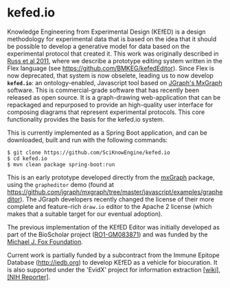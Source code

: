 # kefed.io

Knowledge Engineering from Experimental Design (KEfED) is a design methodology for experimental data that is based on the idea that it should be possible to develop a generative model for data based on the experimental protocol that created it. This work was originally described in [Russ et al 2011](https://bmcbioinformatics.biomedcentral.com/articles/10.1186/1471-2105-12-351), where we describe a prototype editing system written in the Flex language (see https://github.com/BMKEG/kefedEditor). Since Flex is now deprecated, that system is now obselete, leading us to now develop **`kefed.io`**: an ontology-enabled, Javascript tool based on [JGraph's MxGraph](https://github.com/jgraph) software. This is commercial-grade software that has recently been released as open source. It is a graph-drawing web-application that can be repackaged and repurposed to provide an high-quality user interface for composing diagrams that represent experimental protocols. This core functionality provides the basis for the kefed.io system. 

This is currently implemented as a Spring Boot application, and can be downloaded, built and run with the following commands:

```
$ git clone https://github.com/SciKnowEngine/kefed.io
$ cd kefed.io
$ mvn clean package spring-boot:run
```

This is an early prototype developed directly from the [mxGraph](https://github.com/jgraph/mxgraph) package, using the `grapheditor` demo (found at https://github.com/jgraph/mxgraph/tree/master/javascript/examples/grapheditor). The JGraph developers recently changed the license of their more complete and feature-rich `draw.io` editor to the Apache 2 license (which makes that a suitable target for our eventual adoption). 

The previous implementation of the KEfED Editor was initially developed as part of the BioScholar project ([RO1-GM083871](https://projectreporter.nih.gov/project_info_description.cfm?aid=7799875&icde=6025302)) and was funded by the [Michael J. Fox Foundation](https://www.michaeljfox.org/foundation/grant-detail.php?grant_id=643). 

Current work is partially funded by a subcontract from the Immune Epitope Database (http://iedb.org) to develop KEfED as a vehicle for biocuration. It is also supported under the 'EvidX' project for information extraction [\[wiki\]](https://github.com/SciKnowEngine/evidX/wiki/), [\[NIH Reporter\]](https://projectreporter.nih.gov/project_info_description.cfm?aid=9365558&icde=36903186&ddparam=&ddvalue=&ddsub=&cr=1&csb=default&cs=ASC&pball=).
